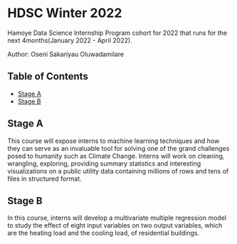# HDSC Winter 2022
Hamoye Data Science Internship Program cohort for 2022 that runs for the next 4months(January 2022 - April 2022).


  Author: Oseni Sakariyau Oluwadamilare

## Table of Contents
* [Stage A](#stage-a)
* [Stage B](#stage-b)



## Stage A
This course will expose interns to machine learning techniques and how they can serve
as an invaluable tool for solving one of the grand challenges posed to humanity such as
Climate Change. Interns will work on cleaning, wrangling, exploring, providing summary
statistics and interesting visualizations on a public utility data containing millions of rows
and tens of files in structured format.

## Stage B
In this course, interns will develop a multivariate multiple regression model to study the
effect of eight input variables on two output variables, which are the heating load and
the cooling load, of residential buildings.
